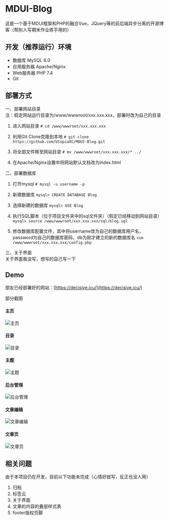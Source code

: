 # MDUI-Blog
这是一个基于MDUI框架和PHP的融合Vue，JQuery等的前后端异步分离的开源博客（帮别人写期末作业练手用的）

## 开发（推荐运行）环境
- 数据库 MySQL 8.0
- 应用服务器 Apache/Nginx
- Web服务器 PHP 7.4
- Git

## 部署方式 
一、部署网站目录  
注：假定网站运行目录为/www/wwwroot/xxx.xxx.xxx，部署时改为自己的目录
1. 进入网站目录
```# cd /www/wwwroot/xxx.xxx.xxx```   

2. 利用Git Clone克隆到本地
```# git clone https://github.com/UtopiaXC/MDUI-Blog.git```
   
3. 将全部文件移至网站目录
```# mv /www/wwwroot/xxx.xxx.xxx/* ../```
   
4. 在Apache/Nginx设置中将网站默认文档改为index.html

二、部署数据库
1. 打开mysql
```# mysql -u username -p```
   
2. 新建数据库
```mysql> CREATE DATABASE Blog```
   
3. 选择新建的数据库
```mysql> USE Blog```
   
4. 执行SQL脚本（位于项目文件夹中的sql文件夹）（假定已经移动到网站目录）
```mysql> source /www/wwwroot/xxx.xxx.xxx/sql/blog.sql```
   
5. 修改数据库配置文件，其中将username改为自己的数据库用户名，password为自己的数据库密码，db为刚才建立的新的数据库名
```vim /www/wwwroot/xxx.xxx.xxx/config.php```
   
三、关于界面  
关于界面我没写，想写的自己写一下

## Demo  
朋友已经部署好的网站：[https://decisive.icu/](https://decisive.icu/)  

部分截图  

#### 主页
![主页](show/main_page.png)

#### 目录
![目录](show/index.png)

#### 主题
![主题](show/theme.png)

#### 后台管理
![后台管理](show/admin.png)

#### 文章编辑
![文章编辑](show/page_editor.png)

#### 文章页
![文章页](show/page.png)

#### 

## 相关问题
由于本项目仍在开发，目前以下功能未完成（心情好就写，反正也没人用）
1. 归档
2. 标签云
3. 关于界面
4. 文章的内容的叠层样式表
5. footer版权页脚